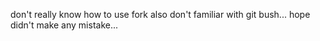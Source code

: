 don't really know how to use fork
also don't familiar with git bush...
hope didn't make any mistake...

